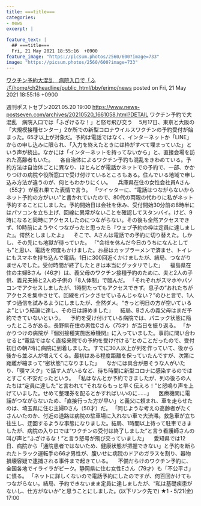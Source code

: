 ```yaml
---
title: ===title===
categories:
- news
excerpt: |
  
feature_text: |
  ## ===title===
  Fri, 21 May 2021 18:55:16  +0900
feature_image: "https://picsum.photos/2560/600?image=733"
image: "https://picsum.photos/2560/600?image=733"
---
```


[ ワクチン予約大混乱　病院入口で「ふざ/home/ch2headline/public_html/bby/erimo/news](https://asahi.5ch.net/test/read.cgi/newsplus/1621590916/)
posted on Fri, 21 May 2021 18:55:16  +0900

<!--more-->

週刊ポストセブン2021.05.20 19:00 https://www.news-postseven.com/archives/20210520_1661058.html?DETAIL ワクチン予約で大混乱　病院入口では「ふざけるな！」と怒号飛び交う 　5月17日、東京と大阪の「大規模接種センター」2か所での新型コロナウイルスワクチンの予約受付が始まった。65才以上が対象だ。予約は電話ではなく、インターネットか「LINE」からの申し込みに限られ、「入力を終えたときには枠がすべて埋まっていた」という声が続出。なかには「インターネットを持ってないから」と、直接会場を訪れた高齢者もいた。 　各自治体によるワクチン予約も混乱をきわめている。予約方法は自治体ごとに異なり、ほとんどが電話かネットでの予約で、一部、かかりつけの病院や役所窓口で受け付けているところもある。住んでいる地域で申し込み方法が違うのが、何ともわかりにくい。 　兵庫県在住の女性会社員Aさん（55才）が疲れ果てた表情で言う。 「ツイッターに、“電話はつながらないからネット予約の方がいい”と書かれていたので、80代の両親の代わりに私がネット予約することにしました。予約開始日は会社を休み、受付開始30分前の8時半にはパソコンを立ち上げ、回線に異常がないことを確認してスタンバイ。けど、9時になると同時にアクセスしたのにつながらない。その後も全然アクセスできず、10時前にようやくつながったと思ったら『ウェブ予約の枠は定員に達しました』。愕然としましたよ」 　そこで、Aさんは電話での予約に切り替えた。しかし、その先にも地獄が待っていた。 「“会社を休んだ今日のうちになんとしても”と思い、電話を何度もかけました。お昼はカップラーメンで済ませ、トイレにもスマホを持ち込んで電話。1日に300回近くかけましたが、結局、つながりませんでした。受付時間が終了したときは本当にグッタリでした」 　福島県在住の主婦Bさん（46才）は、義父母のワクチン接種予約のために、夫と2人の子供、義兄夫婦と2人の子供の「8人体制」で臨んだ。 「それぞれがスマホやパソコンでアクセスしましたが、1時間たってもアクセスできず。息子の“おれたちがアクセスを集中させて、回線をパンクさせているんじゃない？”のひと言で、1人ずつ通信を試みるようにしましたが、全然ダメ。“きっと明日の方が空いているよ”という結論に達し、その日は諦めました」 　結局、Bさんの義父母はまだ予約できていないという。 　予約を受け付けている病院では、パニック状態に陥ったところがある。長野県在住の男性Cさん（75才）が当日を振り返る。 「かかりつけの病院が『個別接種実施医療機関』に入っていました。事前に問い合わせると“電話ではなく直接来院での予約を受け付ける”とのことだったので、受付初日の朝7時に病院に到着しました。すでに30人以上が列を作っていて、後から後から並ぶ人が増えてくる。最初はある程度距離を保っていたんですが、次第に距離が縮まって“密状態”になりました」 　なかには具合が悪そうな人がいたり、「顎マスク」で話す人がいるなど、待ち時間に新型コロナに感染するのではとすごく不安だったという。 「私はなんとか予約できましたが、列の後ろの人たちは“定員に達した”と言われて“それならもっと早く伝えろ！”と怒鳴り声を上げていました。せめて整理券を配るとかすればいいのに……」 　医療機関に電話がつながらないため、「直接行った方が早い」と義父に頼まれ、車を走らせたのは、埼玉県に住む主婦Dさん（50才）だ。 「同じような考えの高齢者がたくさんいたのか、付近の道路は病院の駐車場に入れない車で大渋滞。救急車が立ち往生し、迂回するような事態になりました。結局、1時間以上待って駐車できましたが、病院の入り口では“ワクチンの受付は終了しました”と言う看護師さんの叫び声と“ふざけるな！”と言う怒号が飛び交っていました」 　愛知県では12日、病院から「通院患者ではないため、健康状態が把握できない」と予約を断られたトラック運転手の66才男性が、腹いせに病院のドアのガラスを割り、器物損壊容疑で逮捕される事件まで起きている。 　不備だらけのワクチン予約に、全国各地でイライラがピーク。静岡県に住む女性Eさん（79才）も「不公平さ」に憤る。 「ネットに詳しくないので電話予約にしたのですが、何百回かけてもつながらない。結局、予約できないまま定員に達しましたが、“私は基礎疾患がないし、仕方がないか”と思うことにしました。(以下リンク先で) ★1・5/21(金) 17:00
